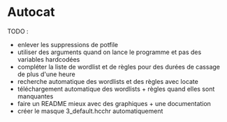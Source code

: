 # Autocat


TODO : 
- enlever les suppressions de potfile
- utiliser des arguments quand on lance le programme et pas des variables hardcodées
- compléter la liste de wordlist et de règles pour des durées de cassage de plus d'une heure
- recherche automatique des wordlists et des règles avec locate 
- téléchargement automatique des wordlists + règles quand elles sont manquantes
- faire un README mieux avec des graphiques + une documentation
- créer le masque 3_default.hcchr automatiquement
